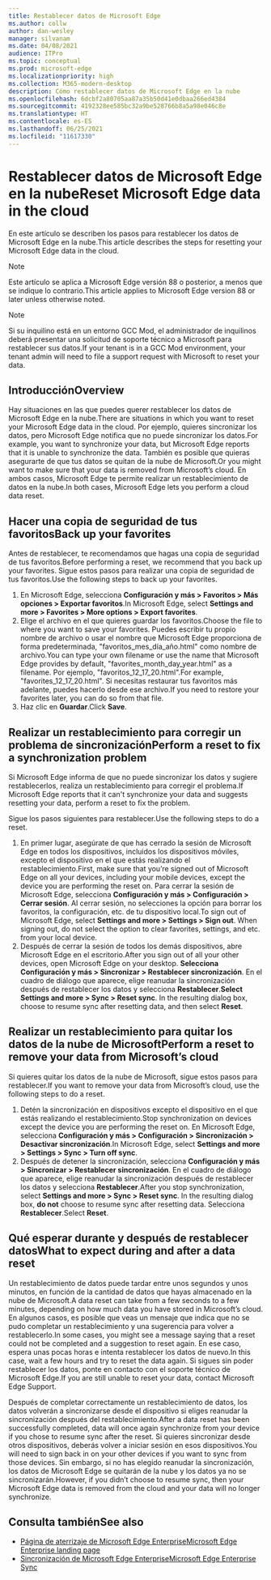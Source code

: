 ```yaml
---
title: Restablecer datos de Microsoft Edge
ms.author: collw
author: dan-wesley
manager: silvanam
ms.date: 04/08/2021
audience: ITPro
ms.topic: conceptual
ms.prod: microsoft-edge
ms.localizationpriority: high
ms.collection: M365-modern-desktop
description: Cómo restablecer datos de Microsoft Edge en la nube
ms.openlocfilehash: 6dcbf2a80705aa87a35b50d41e0dbaa266ed4384
ms.sourcegitcommit: 4192328ee585bc32a9be528766b8a5a98e046c8e
ms.translationtype: HT
ms.contentlocale: es-ES
ms.lasthandoff: 06/25/2021
ms.locfileid: "11617330"
---
```

# <a name="reset-microsoft-edge-data-in-the-cloud"></a><span data-ttu-id="e3547-103">Restablecer datos de Microsoft Edge en la nube</span><span class="sxs-lookup"><span data-stu-id="e3547-103">Reset Microsoft Edge data in the cloud</span></span>

<span data-ttu-id="e3547-104">En este artículo se describen los pasos para restablecer los datos de Microsoft Edge en la nube.</span><span class="sxs-lookup"><span data-stu-id="e3547-104">This article describes the steps for resetting your Microsoft Edge data in the cloud.</span></span>

> [!NOTE]
> <span data-ttu-id="e3547-105">Este artículo se aplica a Microsoft Edge versión 88 o posterior, a menos que se indique lo contrario.</span><span class="sxs-lookup"><span data-stu-id="e3547-105">This article applies to Microsoft Edge version 88 or later unless otherwise noted.</span></span>

> [!NOTE]
> <span data-ttu-id="e3547-106">Si su inquilino está en un entorno GCC Mod, el administrador de inquilinos deberá presentar una solicitud de soporte técnico a Microsoft para restablecer sus datos.</span><span class="sxs-lookup"><span data-stu-id="e3547-106">If your tenant is in a GCC Mod environment, your tenant admin will need to file a support request with Microsoft to reset your data.</span></span>

## <a name="overview"></a><span data-ttu-id="e3547-107">Introducción</span><span class="sxs-lookup"><span data-stu-id="e3547-107">Overview</span></span>

<span data-ttu-id="e3547-108">Hay situaciones en las que puedes querer restablecer los datos de Microsoft Edge en la nube.</span><span class="sxs-lookup"><span data-stu-id="e3547-108">There are situations in which you want to reset your Microsoft Edge data in the cloud.</span></span> <span data-ttu-id="e3547-109">Por ejemplo, quieres sincronizar los datos, pero Microsoft Edge notifica que no puede sincronizar los datos.</span><span class="sxs-lookup"><span data-stu-id="e3547-109">For example,  you want to synchronize your data, but Microsoft Edge reports that it is unable to synchronize the data.</span></span> <span data-ttu-id="e3547-110">También es posible que quieras asegurarte de que tus datos se quitan de la nube de Microsoft.</span><span class="sxs-lookup"><span data-stu-id="e3547-110">Or you might want to make sure that your data is removed from Microsoft’s cloud.</span></span> <span data-ttu-id="e3547-111">En ambos casos, Microsoft Edge te permite realizar un restablecimiento de datos en la nube.</span><span class="sxs-lookup"><span data-stu-id="e3547-111">In both cases, Microsoft Edge lets you perform a cloud data reset.</span></span>

## <a name="back-up-your-favorites"></a><span data-ttu-id="e3547-112">Hacer una copia de seguridad de tus favoritos</span><span class="sxs-lookup"><span data-stu-id="e3547-112">Back up your favorites</span></span>

<span data-ttu-id="e3547-113">Antes de restablecer, te recomendamos que hagas una copia de seguridad de tus favoritos.</span><span class="sxs-lookup"><span data-stu-id="e3547-113">Before performing a reset, we recommend that you back up your favorites.</span></span> <span data-ttu-id="e3547-114">Sigue estos pasos para realizar una copia de seguridad de tus favoritos.</span><span class="sxs-lookup"><span data-stu-id="e3547-114">Use the following steps to back up your favorites.</span></span>

1. <span data-ttu-id="e3547-115">En Microsoft Edge, selecciona **Configuración y más > Favoritos > Más opciones > Exportar favoritos**.</span><span class="sxs-lookup"><span data-stu-id="e3547-115">In Microsoft Edge, select **Settings and more > Favorites > More options > Export favorites**.</span></span>
2. <span data-ttu-id="e3547-116">Elige el archivo en el que quieres guardar los favoritos.</span><span class="sxs-lookup"><span data-stu-id="e3547-116">Choose the file to where you want to save your favorites.</span></span> <span data-ttu-id="e3547-117">Puedes escribir tu propio nombre de archivo o usar el nombre que Microsoft Edge proporciona de forma predeterminada, "favoritos_mes_día_año.html" como nombre de archivo.</span><span class="sxs-lookup"><span data-stu-id="e3547-117">You can type your own filename or use the name that Microsoft Edge provides by default,  "favorites_month_day_year.html" as a filename.</span></span> <span data-ttu-id="e3547-118">Por ejemplo, "favoritos_12_17_20.html".</span><span class="sxs-lookup"><span data-stu-id="e3547-118">For example, "favorites_12_17_20.html".</span></span> <span data-ttu-id="e3547-119">Si necesitas restaurar tus favoritos más adelante, puedes hacerlo desde ese archivo.</span><span class="sxs-lookup"><span data-stu-id="e3547-119">If you need to restore your favorites later, you can do so from that file.</span></span>
3. <span data-ttu-id="e3547-120">Haz clic en **Guardar**.</span><span class="sxs-lookup"><span data-stu-id="e3547-120">Click **Save**.</span></span>

## <a name="perform-a-reset-to-fix-a-synchronization-problem"></a><span data-ttu-id="e3547-121">Realizar un restablecimiento para corregir un problema de sincronización</span><span class="sxs-lookup"><span data-stu-id="e3547-121">Perform a reset to fix a synchronization problem</span></span>

<span data-ttu-id="e3547-122">Si Microsoft Edge informa de que no puede sincronizar los datos y sugiere restablecerlos, realiza un restablecimiento para corregir el problema.</span><span class="sxs-lookup"><span data-stu-id="e3547-122">If Microsoft Edge reports that it can't synchronize your data and suggests resetting your data, perform a reset to fix the problem.</span></span>

<span data-ttu-id="e3547-123">Sigue los pasos siguientes para restablecer.</span><span class="sxs-lookup"><span data-stu-id="e3547-123">Use the following steps to do a reset.</span></span>

1. <span data-ttu-id="e3547-124">En primer lugar, asegúrate de que has cerrado la sesión de Microsoft Edge en todos los dispositivos, incluidos los dispositivos móviles, excepto el dispositivo en el que estás realizando el restablecimiento.</span><span class="sxs-lookup"><span data-stu-id="e3547-124">First, make sure that you’re signed out of Microsoft Edge on all your devices, including your mobile devices, except the device you are performing the reset on.</span></span> <span data-ttu-id="e3547-125">Para cerrar la sesión de Microsoft Edge, selecciona **Configuración y más > Configuración > Cerrar sesión**. Al cerrar sesión, no selecciones la opción para borrar los favoritos, la configuración, etc. de tu dispositivo local.</span><span class="sxs-lookup"><span data-stu-id="e3547-125">To sign out of Microsoft Edge, select **Settings and more > Settings > Sign out**. When signing out, do not select the option to clear favorites, settings, and etc. from your local device.</span></span>
2. <span data-ttu-id="e3547-126">Después de cerrar la sesión de todos los demás dispositivos, abre Microsoft Edge en el escritorio.</span><span class="sxs-lookup"><span data-stu-id="e3547-126">After you sign out of all your other devices, open Microsoft Edge on your desktop.</span></span> <span data-ttu-id="e3547-127">**Selecciona Configuración y más > Sincronizar > Restablecer sincronización**. En el cuadro de diálogo que aparece, elige reanudar la sincronización después de restablecer los datos y selecciona **Restablecer**.</span><span class="sxs-lookup"><span data-stu-id="e3547-127">**Select Settings and more > Sync > Reset sync**. In the resulting dialog box, choose to resume sync after resetting data, and then select **Reset**.</span></span>

## <a name="perform-a-reset-to-remove-your-data-from-microsofts-cloud"></a><span data-ttu-id="e3547-128">Realizar un restablecimiento para quitar los datos de la nube de Microsoft</span><span class="sxs-lookup"><span data-stu-id="e3547-128">Perform a reset to remove your data from Microsoft’s cloud</span></span>

<span data-ttu-id="e3547-129">Si quieres quitar los datos de la nube de Microsoft, sigue estos pasos para restablecer.</span><span class="sxs-lookup"><span data-stu-id="e3547-129">If you want to remove your data from Microsoft’s cloud, use the following steps to do a reset.</span></span>

1. <span data-ttu-id="e3547-130">Detén la sincronización en dispositivos excepto el dispositivo en el que estás realizando el restablecimiento.</span><span class="sxs-lookup"><span data-stu-id="e3547-130">Stop synchronization on devices except the device you are performing the reset on.</span></span>  <span data-ttu-id="e3547-131">En Microsoft Edge, selecciona **Configuración y más > Configuración > Sincronización > Desactivar sincronización**.</span><span class="sxs-lookup"><span data-stu-id="e3547-131">In Microsoft Edge, select **Settings and more > Settings > Sync > Turn off sync**.</span></span>  
2. <span data-ttu-id="e3547-132">Después de detener la sincronización, selecciona **Configuración y más > Sincronizar > Restablecer sincronización**. En el cuadro de diálogo que aparece, elige reanudar la sincronización después de restablecer los datos y selecciona **Restablecer**.</span><span class="sxs-lookup"><span data-stu-id="e3547-132">After you stop synchronization, select **Settings and more > Sync > Reset sync**. In the resulting dialog box, **do not** choose to resume sync after resetting data.</span></span> <span data-ttu-id="e3547-133">Selecciona **Restablecer**.</span><span class="sxs-lookup"><span data-stu-id="e3547-133">Select **Reset**.</span></span>

## <a name="what-to-expect-during-and-after-a-data-reset"></a><span data-ttu-id="e3547-134">Qué esperar durante y después de restablecer datos</span><span class="sxs-lookup"><span data-stu-id="e3547-134">What to expect during and after a data reset</span></span>

<span data-ttu-id="e3547-135">Un restablecimiento de datos puede tardar entre unos segundos y unos minutos, en función de la cantidad de datos que hayas almacenado en la nube de Microsoft.</span><span class="sxs-lookup"><span data-stu-id="e3547-135">A data reset can take from a few seconds to a few minutes, depending on how much data you have stored in Microsoft’s cloud.</span></span> <span data-ttu-id="e3547-136">En algunos casos, es posible que veas un mensaje que indica que no se pudo completar un restablecimiento y una sugerencia para volver a restablecerlo.</span><span class="sxs-lookup"><span data-stu-id="e3547-136">In some cases, you might see a message saying that a reset could not be completed and a suggestion to reset again.</span></span> <span data-ttu-id="e3547-137">En ese caso, espera unas pocas horas e intenta restablecer los datos de nuevo.</span><span class="sxs-lookup"><span data-stu-id="e3547-137">In this case, wait a few hours and try to reset the data again.</span></span> <span data-ttu-id="e3547-138">Si sigues sin poder restablecer los datos, ponte en contacto con el soporte técnico de Microsoft Edge.</span><span class="sxs-lookup"><span data-stu-id="e3547-138">If you are still unable to reset your data, contact Microsoft Edge Support.</span></span>

<span data-ttu-id="e3547-139">Después de completar correctamente un restablecimiento de datos, los datos volverán a sincronizarse desde el dispositivo si eliges reanudar la sincronización después del restablecimiento.</span><span class="sxs-lookup"><span data-stu-id="e3547-139">After a data reset has been successfully completed, data will once again synchronize from your device if you chose to resume sync after the reset.</span></span> <span data-ttu-id="e3547-140">Si quieres sincronizar desde otros dispositivos, deberás volver a iniciar sesión en esos dispositivos.</span><span class="sxs-lookup"><span data-stu-id="e3547-140">You will need to sign back in on your other devices if you want to sync from those devices.</span></span> <span data-ttu-id="e3547-141">Sin embargo, si no has elegido reanudar la sincronización, los datos de Microsoft Edge se quitarán de la nube y los datos ya no se sincronizarán.</span><span class="sxs-lookup"><span data-stu-id="e3547-141">However, if you didn’t choose to resume sync, then your Microsoft Edge data is removed from the cloud and your data will no longer synchronize.</span></span>

## <a name="see-also"></a><span data-ttu-id="e3547-142">Consulta también</span><span class="sxs-lookup"><span data-stu-id="e3547-142">See also</span></span>

- [<span data-ttu-id="e3547-143">Página de aterrizaje de Microsoft Edge Enterprise</span><span class="sxs-lookup"><span data-stu-id="e3547-143">Microsoft Edge Enterprise landing page</span></span>](https://aka.ms/EdgeEnterprise)
- [<span data-ttu-id="e3547-144">Sincronización de Microsoft Edge Enterprise</span><span class="sxs-lookup"><span data-stu-id="e3547-144">Microsoft Edge Enterprise Sync</span></span>](microsoft-edge-enterprise-sync.md)